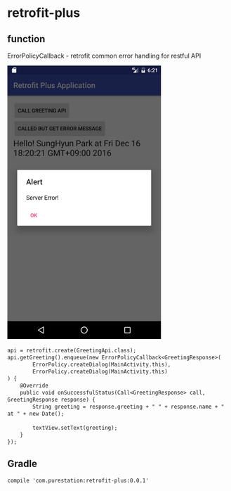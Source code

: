 # retrofit-plus

## function
ErrorPolicyCallback - retrofit common error handling for restful API

<img src="https://github.com/puresprout/retrofit-plus/raw/master/images/mock_api_request.png" width="350px">

```
api = retrofit.create(GreetingApi.class);
api.getGreeting().enqueue(new ErrorPolicyCallback<GreetingResponse>(
        ErrorPolicy.createDialog(MainActivity.this),
        ErrorPolicy.createDialog(MainActivity.this)
) {
    @Override
    public void onSuccessfulStatus(Call<GreetingResponse> call, GreetingResponse response) {
        String greeting = response.greeting + " " + response.name + " at " + new Date();

        textView.setText(greeting);
    }
});
```

## Gradle
```
compile 'com.purestation:retrofit-plus:0.0.1'
```
